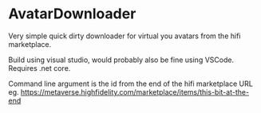 # AvatarDownloader

Very simple quick dirty downloader for virtual you avatars from the hifi marketplace.

Build using visual studio, would probably also be fine using VSCode. Requires .net core.

Command line argument is the id from the end of the hifi marketplace URL eg. https://metaverse.highfidelity.com/marketplace/items/this-bit-at-the-end
